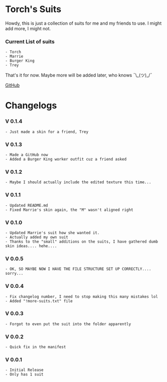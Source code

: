 # Torch's Suits
Howdy, this is just a collection of suits for me and my friends to use. I might add more, I might not. 

### Current List of suits
	- Torch
	- Marrie
	- Burger King
	- Trey

That's it for now. Maybe more will be added later, who knows ¯\\\_(ツ)\_/¯

[GitHub](https://github.com/TorchTheDragon/TorchsSuits)

# Changelogs
### V 0.1.4
	- Just made a skin for a friend, Trey
### V 0.1.3
	- Made a GitHub now
	- Added a Burger King worker outfit cuz a friend asked
### V 0.1.2
	- Maybe I should actually include the edited texture this time...
### V 0.1.1
	- Updated README.md
	- Fixed Marrie's skin again, the "M" wasn't aligned right
### V 0.1.0
	- Updated Marrie's suit how she wanted it.
	- Actually added my own suit
	- Thanks to the "small" additions on the suits, I have gathered dumb skin ideas.... hehe....
### V 0.0.5
	- OK, SO MAYBE NOW I HAVE THE FILE STRUCTURE SET UP CORRECTLY.... sorry...
### V 0.0.4
	- Fix changelog number, I need to stop making this many mistakes lol
	- Added "!more-suits.txt" file
### V 0.0.3
	- Forgot to even put the suit into the folder apparently
### V 0.0.2
	- Quick fix in the manifest
### V 0.0.1
	- Initial Release
	- Only has 1 suit
